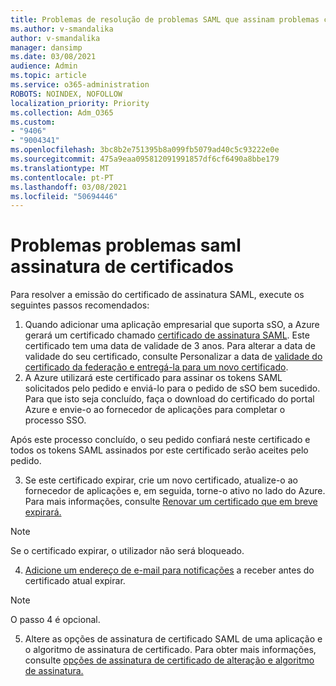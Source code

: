 ```yaml
---
title: Problemas de resolução de problemas SAML que assinam problemas com os certificados
ms.author: v-smandalika
author: v-smandalika
manager: dansimp
ms.date: 03/08/2021
audience: Admin
ms.topic: article
ms.service: o365-administration
ROBOTS: NOINDEX, NOFOLLOW
localization_priority: Priority
ms.collection: Adm_O365
ms.custom:
- "9406"
- "9004341"
ms.openlocfilehash: 3bc8b2e751395b8a099fb5079ad40c5c93222e0e
ms.sourcegitcommit: 475a9eaa095812091991857df6cf6490a8bbe179
ms.translationtype: MT
ms.contentlocale: pt-PT
ms.lasthandoff: 03/08/2021
ms.locfileid: "50694446"
---
```

# <a name="troubleshoot-saml-signing-certificate-issues"></a>Problemas problemas saml assinatura de certificados

Para resolver a emissão do certificado de assinatura SAML, execute os seguintes passos recomendados:

1. Quando adicionar uma aplicação empresarial que suporta sSO, a Azure gerará um certificado chamado [certificado de assinatura SAML](https://docs.microsoft.com/azure/active-directory/manage-apps/manage-certificates-for-federated-single-sign-on#auto-generated-certificate-for-gallery-and-non-gallery-applications). Este certificado tem uma data de validade de 3 anos. Para alterar a data de validade do seu certificado, consulte Personalizar a data de [validade do certificado da federação e entregá-la para um novo certificado](https://docs.microsoft.com/azure/active-directory/manage-apps/manage-certificates-for-federated-single-sign-on#customize-the-expiration-date-for-your-federation-certificate-and-roll-it-over-to-a-new-certificate).
2. A Azure utilizará este certificado para assinar os tokens SAML solicitados pelo pedido e enviá-lo para o pedido de sSO bem sucedido. Para que isto seja concluído, faça o download do certificado do portal Azure e envie-o ao fornecedor de aplicações para completar o processo SSO.

Após este processo concluído, o seu pedido confiará neste certificado e todos os tokens SAML assinados por este certificado serão aceites pelo pedido.

3. Se este certificado expirar, crie um novo certificado, atualize-o ao fornecedor de aplicações e, em seguida, torne-o ativo no lado do Azure. Para mais informações, consulte [Renovar um certificado que em breve expirará.](https://docs.microsoft.com/azure/active-directory/manage-apps/manage-certificates-for-federated-single-sign-on#renew-a-certificate-that-will-soon-expire)

> [!NOTE]
> Se o certificado expirar, o utilizador não será bloqueado.

4. [Adicione um endereço de e-mail para notificações](https://docs.microsoft.com/azure/active-directory/manage-apps/manage-certificates-for-federated-single-sign-on#add-email-notification-addresses-for-certificate-expiration) a receber antes do certificado atual expirar.

> [!NOTE]
> O passo 4 é opcional.

5. Altere as opções de assinatura de certificado SAML de uma aplicação e o algoritmo de assinatura de certificado. Para obter mais informações, consulte [opções de assinatura de certificado de alteração e algoritmo de assinatura.](https://docs.microsoft.com/azure/active-directory/manage-apps/certificate-signing-options)

